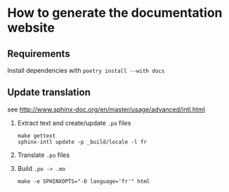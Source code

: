 # How to generate the documentation website

## Requirements

Install dependencies with `poetry install --with docs`

## Update translation

see <http://www.sphinx-doc.org/en/master/usage/advanced/intl.html>

1. Extract text and create/update `.po` files

    ```shell
    make gettext
    sphinx-intl update -p _build/locale -l fr
    ```

2. Translate `.po` files

3. Build `.po -> .mo`

    ```shell
    make -e SPHINXOPTS="-D language='fr'" html
    ```
